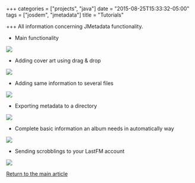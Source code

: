 +++
categories = ["projects", "java"]
date = "2015-08-25T15:33:32-05:00"
tags = ["josdem", "jmetadata"]
title = "Tutorials"

+++
All information concerning JMetadata functionality.

* Main functionality

[<img src="http://farm6.staticflickr.com/5528/9656464534_00eba54d82.jpg">](http://www.youtube.com/watch?v=p787VIw1Vz4)

* Adding cover art using drag & drop

[<img src="http://farm6.staticflickr.com/5461/9653295759_b9069c06b7.jpg">](http://www.youtube.com/watch?v=8MbS4Ksh_Dc)

* Adding same information to several files

[<img src="http://farm4.staticflickr.com/3696/9653382675_0a0323b9f5.jpg">](http://www.youtube.com/watch?v=MWrs_6WQH3Q)

* Exporting metadata to a directory

[<img src="http://farm4.staticflickr.com/3798/9653472877_a3613fc648.jpg">](http://www.youtube.com/watch?v=CJG5EjbneC0)

* Complete basic information an album needs in automatically way

[<img src="http://farm3.staticflickr.com/2865/9656739516_0250cc2b2d.jpg">](http://www.youtube.com/watch?v=6isUjfupz4s)

* Sending scrobblings to your LastFM account

[<img src="http://farm8.staticflickr.com/7287/9737384496_f0cebdf70a.jpg">](http://www.youtube.com/watch?v=4g74FQH7di8)

[Return to the main article](/jmetadata/jmetadata)
